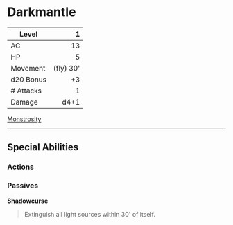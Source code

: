 # Darkmantle

| Level     |         1 |
| --------- | --------: |
| AC        |        13 |
| HP        |         5 |
| Movement  | (fly) 30' |
| d20 Bonus |        +3 |
| # Attacks |         1 |
| Damage    |      d4+1 |

[Monstrosity](../Creature%20Types/Monstrosity.md)

---

## Special Abilities

### Actions

### Passives

**Shadowcurse**

>Extinguish all light sources within 30' of itself.
